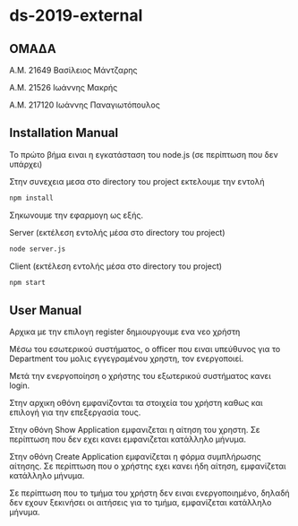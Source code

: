 # ds-2019-external

## ΟΜΑΔΑ

Α.Μ. 21649 Βασίλειος Μάντζαρης
​

​Α.Μ. 21526 Ιωάννης ​​Μακρής


Α.Μ. 217120 Ιωάννης Παναγιωτόπουλος


## Installation Manual

Το πρώτο βήμα ειναι η εγκατάσταση του node.js (σε περίπτωση που δεν υπάρχει)

Στην συνεχεια μεσα στο directory του project εκτελουμε την εντολή

```bash
npm install
```

Σηκωνουμε την εφαρμογη ως εξής.

Server (εκτέλεση εντολής μέσα στο directory του project)
```bash
node server.js
```

Client (εκτέλεση εντολής μέσα στο directory του project)
```bash
npm start
```

## User Manual

Αρχικα με την επιλογη register δημιουργουμε ενα νεο χρήστη

Μέσω του εσωτερικού συστήματος, ο officer που ειναι υπεύθυνος για το Department του μολις εγγεγραμένου χρηστη, τον ενεργοποιεί.

Μετά την ενεργοποίηση ο χρήστης του εξωτερικού συστήματος κανει login.

Στην αρχικη οθόνη εμφανίζονται τα στοιχεία του χρήστη καθως και επιλογή για την επεξεργασία τους.

Στην οθόνη Show Application εμφανιζεται η αίτηση του χρηστη. Σε περίπτωση που δεν εχει κανει εμφανιζεται κατάλληλο μήνυμα.

Στην οθόνη Create Application εμφανίζεται η φόρμα συμπλήρωσης αίτησης. Σε περίπτωση που ο χρήστης εχει κανει ήδη αίτηση, εμφανίζεται κατάλληλο μήνυμα.

Σε περίπτωση που το τμήμα του χρήστη δεν ειναι ενεργοποιημένο, δηλαδή δεν εχουν ξεκινήσει οι αιτήσεις για το τμήμα, εμφανίζεται κατάλληλο μήνυμα.